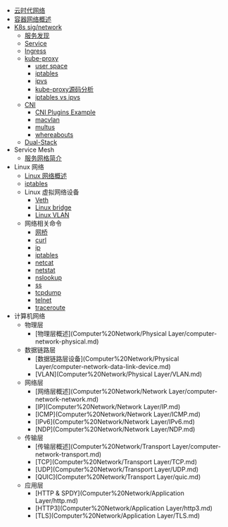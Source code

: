 - [云时代网络](Cloud%20Native%20Network/Cloud-Native-Network.md)
- [容器网络概述](Cloud%20Native%20Network/Docker-容器网络概述.md)
- [K8s sig/network](Cloud%20Native%20Network/K8s/K8s-网络概述.md)
  - [服务发现](Cloud%20Native%20Network/K8s/DNS/k8s-service-discovery.md)
  - [Service](Cloud%20Native%20Network/K8s/service/service-intro.md)
  - [Ingress](Cloud%20Native%20Network/K8s/Ingress/ingress.md)
  - [kube-proxy](Cloud%20Native%20Network/K8s/kube-proxy/kube-proxy-intro.md)
    - [user space](Cloud%20Native%20Network/K8s/kube-proxy/kube-proxy-user-space.md)
    - [iptables](Cloud%20Native%20Network/K8s/kube-proxy/kube-proxy-iptables.md)
    - [ipvs](Cloud%20Native%20Network/K8s/kube-proxy/kube-proxy-ipvs.md)
    - [kube-proxy源码分析](Cloud%20Native%20Network/K8s/kube-proxy/kube-proxy-src.md)
    - [iptables vs ipvs](Cloud%20Native%20Network/K8s/kube-proxy/iptables-vs-ipvs.md)
  - [CNI](Cloud%20Native%20Network/K8s/CNI/cni.md)
    - [CNI Plugins Example](Cloud%20Native%20Network/K8s/CNI/cni-example.md)
    - [macvlan](Cloud%20Native%20Network/K8s/CNI/macvlan.md)
    - [multus](Cloud%20Native%20Network/K8s/CNI/multus.md)
    - [whereabouts](Cloud%20Native%20Network/K8s/CNI/whereabouts.md)
  - [Dual-Stack](Cloud%20Native%20Network/K8s/dual-stack/dual-stack.md)
- Service Mesh
  - [服务网格简介](Cloud%20Native%20Network/Service%20Mesh/service-mesh-introduction.md)
- Linux 网络
  - [Linux 网络概述](Linux%20Network/linux-network-introduction.md)
  - [iptables](Linux%20Network/iptables.md)
  - Linux 虚拟网络设备
    - [Veth](Linux%20Network/Veth.md)
    - [Linux bridge](Linux%20Network/Linux-Bridge.md)
    - [Linux VLAN](Linux%20Network/Linux-VLAN.md)
  - 网络相关命令
    - [网桥](Linux%20Network/Command/cmd-brctl.md)
    - [curl](Linux%20Network/Command/cmd-curl.md)
    - [ip](Linux%20Network/Command/cmd-ip.md)
    - [iptables](Linux%20Network/Command/cmd-iptables.md)
    - [netcat](Linux%20Network/Command/cmd-netcat.md)
    - [netstat](Linux%20Network/Command/cmd-netstat.md)
    - [nslookup](Linux%20Network/Command/cmd-nslookup.md)
    - [ss](Linux%20Network/Command/cmd-ss.md)
    - [tcpdump](Linux%20Network/Command/cmd-tcpdump.md)
    - [telnet](Linux%20Network/Command/cmd-telnet.md)
    - [traceroute](Linux%20Network/Command/cmd-traceroute.md)
- 计算机网络
  - 物理层
    - [物理层概述](Computer%20Network/Physical Layer/computer-network-physical.md)
  - 数据链路层
    - [数据链路层设备](Computer%20Network/Physical Layer/computer-network-data-link-device.md)
    - [VLAN](Computer%20Network/Physical Layer/VLAN.md)
  - 网络层
    - [网络层概述](Computer%20Network/Network Layer/computer-network-network.md)
    - [IP](Computer%20Network/Network Layer/IP.md)
    - [ICMP](Computer%20Network/Network Layer/ICMP.md)
    - [IPv6](Computer%20Network/Network Layer/IPv6.md)
    - [NDP](Computer%20Network/Network Layer/NDP.md)
  - 传输层
    - [传输层概述](Computer%20Network/Transport Layer/computer-network-transport.md)
    - [TCP](Computer%20Network/Transport Layer/TCP.md)
    - [UDP](Computer%20Network/Transport Layer/UDP.md)
    - [QUIC](Computer%20Network/Transport Layer/quic.md)
  - 应用层
    - [HTTP & SPDY](Computer%20Network/Application Layer/http.md)
    - [HTTP3](Computer%20Network/Application Layer/http3.md)
    - [TLS](Computer%20Network/Application Layer/TLS.md)

